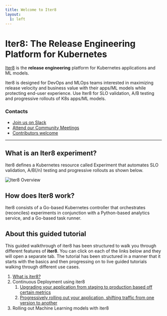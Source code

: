 ```yaml
---
title: Welcome to Iter8
layout:
  1: left
---
```


# Iter8: The Release Engineering Platform for Kubernetes

[Iter8](https://iter8.tools) is the **release engineering** platform
for Kubernetes applications and ML models.

Iter8 is designed for DevOps and MLOps teams interested in maximizing
release velocity and business value with their apps/ML models while
protecting end-user experience. Use Iter8 for SLO validation, A/B
testing and progressive rollouts of K8s apps/ML models.

### Contacts

- [Join us on Slack](https://join.slack.com/t/iter8-tools/shared_invite/zt-awl2se8i-L0pZCpuHntpPejxzLicbmw)
- [Attend our Community Meetings](https://iter8.tools/0.7/getting-started/help/)
- [Contributors welcome](https://iter8.tools/0.7/contributing/overview)

---

## What is an Iter8 experiment?

Iter8 defines a Kubernetes resource called Experiment that automates
SLO validation, A/B(/n) testing and progressive rollouts as shown
below.

![Iter8 Overview](https://iter8.tools/0.7/images/whatisiter8.png)

## How does Iter8 work?

Iter8 consists of a Go-based Kubernetes controller that orchestrates
(reconciles) experiments in conjunction with a Python-based analytics
service, and a Go-based task runner.

## About this guided tutorial

This guided walkthrough of iter8 has been structured to walk you
through different features of **iter8**. You can click on each of the
links below and they will open a separate tab. The tutorial has been
structured in a manner that it starts with the basics and then
progressing on to live guided tutorials walking through different use
cases.

1. [What is iter8?](https://iter8.tools)
2. Continuous Deployment using iter8
   1. [Upgrading your application from staging to production based off certain metrics](#kuiexec?command=replay%20%2Fkui%2Fiter81-v4.json&quiet)
   2. [Progressively rolling out your application, shifting traffic from one version to another](#kuiexec?command=replay%20%2Fkui%2Fiter82-v4.json&quiet)
3. Rolling out Machine Learning models with iter8
